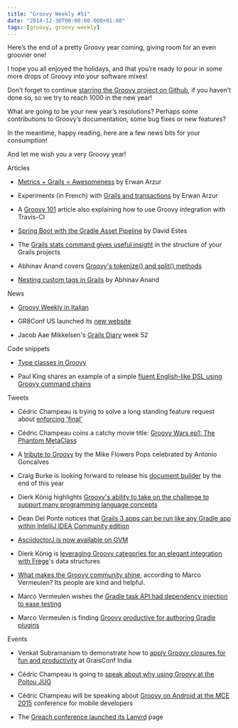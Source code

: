 ```yaml
---
title: "Groovy Weekly #51"
date: "2014-12-30T00:00:00.000+01:00"
tags: [groovy, groovy-weekly]
---
```


Here’s the end of a pretty Groovy year coming, giving room for an even groovier one!

I hope you all enjoyed the holidays, and that you’re ready to pour in some more drops of Groovy into your software mixes!

  

Don’t forget to continue [starring the Groovy project on Github](https://github.com/groovy/groovy-core), if you haven’t done so, so we try to reach 1000 in the new year!

  

What are going to be your new year’s resolutions? Perhaps some contributions to Groovy’s documentation, some bug fixes or new features?

  

In the meantime, happy reading, here are a few news bits for your consumption!

And let me wish you a very Groovy year!

Articles

*   [Metrics + Grails = Awesomeness](http://arzur.net/octopress/blog/2014/12/28/metrics-plus-grails-equals-awesomeness/) by Erwan Arzur
    
*   Experiments (in French) with [Grails and transactions](http://arzur.net/octopress/blog/2014/12/28/amusons-nous-avec-les-transactions-et-grails-dot-dot-dot/) by Erwan Arzur
    
*   A [Groovy 101](http://moduslaborandi.net/groovy-101-groovycalc-with-tests-and-travis-ci-integration/) article also explaining how to use Groovy integration with Travis-CI
    
*   [Spring Boot with the Gradle Asset Pipeline](http://davydotcom.com/blog/2014-12-21-spring-boot-with-the-asset-pipeline) by David Estes
    
*   The [Grails stats command gives useful insight](http://www.intelligrape.com/blog/grails-stats/) in the structure of your Grails projects
    
*   Abhinav Anand covers [Groovy's tokenize() and split() methods](http://www.oodlestechnologies.com/blogs/tokenize%28%29-and-split%28%29-in-groovy)
    
*   [Nesting custom tags in Grails](http://www.oodlestechnologies.com/blogs/Nesting-custom-tags-in-grails) by Abhinav Anand
    

News

*   [Groovy Weekly in Italian](http://www.bmeweb.it/category/groovy-weekly/)
    
*   GR8Conf US launched its [new website](http://gr8conf.us/#/)
    
*   Jacob Aae Mikkelsen's [Grails Diary](http://grydeske.net/news/show/76) week 52
    

Code snippets

*   [Type classes in Groovy](https://github.com/uehaj/groovyz)
    
*   Paul King shares an example of a simple [fluent English-like DSL using Groovy command chains](http://groovyconsole.appspot.com/script/5646392177459200/)
    

Tweets

*   Cédric Champeau is trying to solve a long standing feature request about [enforcing 'final'](https://twitter.com/CedricChampeau/status/548477288627847168)
    
*   Cédric Champeau coins a catchy movie title: [Groovy Wars ep1: The Phantom MetaClass](https://twitter.com/cedricchampeau/status/549629946889777152)
    
*   A [tribute to Groovy](https://twitter.com/agoncal/status/548805556992241664) by the Mike Flowers Pops celebrated by Antonio Goncalves
    
*   Craig Burke is looking forward to release his [document builder](https://twitter.com/craigburke1/status/548546842892713984) by the end of this year
    
*   Dierk König highlights [Groovy's ability to take on the challenge to support many programming language concepts](https://twitter.com/mittie/status/548508666358669312)
    
*   Dean Del Ponte notices that [Grails 3 apps can be run like any Gradle app within IntelliJ IDEA Community edition](https://twitter.com/ddelponte/status/547841332224339969)
    
*   [AsciidoctorJ is now available on GVM](https://twitter.com/gvmtool/status/549330992197304320)
    
*   Dierk König is [leveraging Groovy categories for an elegant integration with Frege](https://twitter.com/mittie/status/549587163151872000)'s data structures
    
*   [What makes the Groovy community shine](https://twitter.com/marc0der/status/549619315683889153), according to Marco Vermeulen? Its people are kind and helpful.
    
*   Marco Vermeulen wishes the [Gradle task API had dependency injection to ease testing](https://twitter.com/marc0der/status/549613033031729152)
    
*   Marco Vermeulen is finding [Groovy productive for authoring Gradle plugins](https://twitter.com/marc0der/status/549539981069656064)
    

Events

*   Venkat Subramaniam to demonstrate how to [apply Groovy closures for fun and productivity](https://twitter.com/GrailsConf/status/548396817033879552) at GraisConf India
    
*   Cédric Champeau is going to [speak about why using Groovy at the Poitou JUG](https://twitter.com/cedricchampeau/status/549478535216496640)
    
*   Cédric Champeau will be speaking about [Groovy on Android at the MCE 2015](https://twitter.com/CedricChampeau/status/549871190245126144) conference for mobile developers
    
*   The [Greach conference launched its Lanyrd](https://twitter.com/greachconf/status/549507636719128579) page